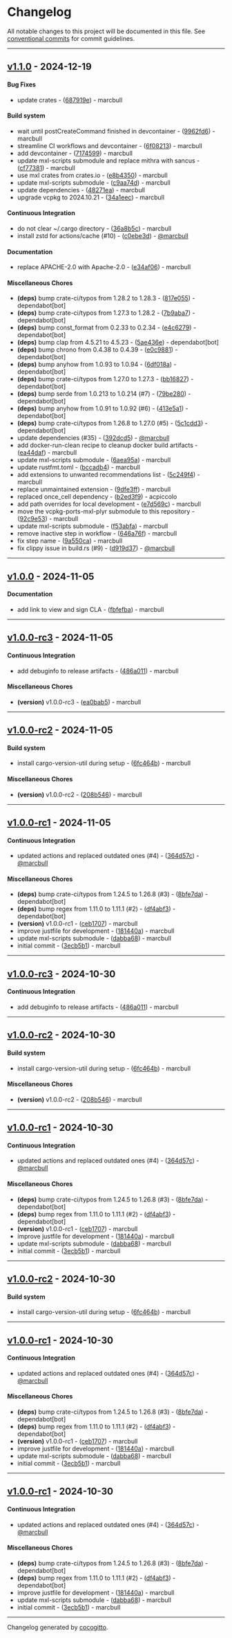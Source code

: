 # Changelog
All notable changes to this project will be documented in this file. See [conventional commits](https://www.conventionalcommits.org/) for commit guidelines.

- - -
## [v1.1.0](https://github.com/x-software-com/mxl-plyr/compare/34a1eecc0d8aa20f0dafc4b4da6b091cf9296b66..v1.1.0) - 2024-12-19
#### Bug Fixes
- update crates - ([687919e](https://github.com/x-software-com/mxl-plyr/commit/687919e53d90f959c60ef0b5bc5d8b0e1fa25835)) - marcbull
#### Build system
- wait until postCreateCommand finished in devcontainer - ([9962fd6](https://github.com/x-software-com/mxl-plyr/commit/9962fd6ce5178efc64bf770a4d035bfd4486cceb)) - marcbull
- streamline CI workflows and devcontainer - ([6f08213](https://github.com/x-software-com/mxl-plyr/commit/6f082132bbab2eda748ea827260a3e9e71f61feb)) - marcbull
- add devcontainer - ([7174599](https://github.com/x-software-com/mxl-plyr/commit/7174599b4832a35ed69c2fac7b724963a19cce1f)) - marcbull
- update mxl-scripts submodule and replace mithra with sancus - ([cf77381](https://github.com/x-software-com/mxl-plyr/commit/cf77381d417827e3665ae444fd68bbb04c780244)) - marcbull
- use mxl crates from crates.io - ([e8b4350](https://github.com/x-software-com/mxl-plyr/commit/e8b4350d9d1c3d39a378999afd068f8603534b6c)) - marcbull
- update mxl-scripts submodule - ([c9aa74d](https://github.com/x-software-com/mxl-plyr/commit/c9aa74d9a46098435ddbf25b03996f1aa7019801)) - marcbull
- update dependencies - ([48271ea](https://github.com/x-software-com/mxl-plyr/commit/48271ea668987d9ef5b51198db493d7dfe0c6e52)) - marcbull
- upgrade vcpkg to 2024.10.21 - ([34a1eec](https://github.com/x-software-com/mxl-plyr/commit/34a1eecc0d8aa20f0dafc4b4da6b091cf9296b66)) - marcbull
#### Continuous Integration
- do not clear ~/.cargo directory - ([36a8b5c](https://github.com/x-software-com/mxl-plyr/commit/36a8b5cea9989afa70cab2de5a35db0d1a4761a1)) - marcbull
- install zstd for actions/cache (#10) - ([c0ebe3d](https://github.com/x-software-com/mxl-plyr/commit/c0ebe3d3fc3d9cb2de19fee97a3f2d5c19502271)) - [@marcbull](https://github.com/marcbull)
#### Documentation
- replace APACHE-2.0 with Apache-2.0 - ([e34af06](https://github.com/x-software-com/mxl-plyr/commit/e34af066dd98f16d1ff09e065f43b5e248249436)) - marcbull
#### Miscellaneous Chores
- **(deps)** bump crate-ci/typos from 1.28.2 to 1.28.3 - ([817e055](https://github.com/x-software-com/mxl-plyr/commit/817e0553fba8ee66ef43bb11877e0ec2b1545784)) - dependabot[bot]
- **(deps)** bump crate-ci/typos from 1.27.3 to 1.28.2 - ([7b9aba7](https://github.com/x-software-com/mxl-plyr/commit/7b9aba7fffc83f650464534e572487ab379417bf)) - dependabot[bot]
- **(deps)** bump const_format from 0.2.33 to 0.2.34 - ([e4c6279](https://github.com/x-software-com/mxl-plyr/commit/e4c62791553f30858cf2af615180c59d042c998d)) - dependabot[bot]
- **(deps)** bump clap from 4.5.21 to 4.5.23 - ([5ae436e](https://github.com/x-software-com/mxl-plyr/commit/5ae436e62efd611cc6d88815656bc37ab1640123)) - dependabot[bot]
- **(deps)** bump chrono from 0.4.38 to 0.4.39 - ([e0c9881](https://github.com/x-software-com/mxl-plyr/commit/e0c9881f4da3c7e39096933bc89002bfcfc481e8)) - dependabot[bot]
- **(deps)** bump anyhow from 1.0.93 to 1.0.94 - ([6df018a](https://github.com/x-software-com/mxl-plyr/commit/6df018a56cb2e562f6cc4db65020b8e11c58f917)) - dependabot[bot]
- **(deps)** bump crate-ci/typos from 1.27.0 to 1.27.3 - ([bb16827](https://github.com/x-software-com/mxl-plyr/commit/bb16827e087719e75622d614f112facb8fda6584)) - dependabot[bot]
- **(deps)** bump serde from 1.0.213 to 1.0.214 (#7) - ([79be280](https://github.com/x-software-com/mxl-plyr/commit/79be280616199fd5b5c896d73076410d98cfb5bd)) - dependabot[bot]
- **(deps)** bump anyhow from 1.0.91 to 1.0.92 (#6) - ([413e5a1](https://github.com/x-software-com/mxl-plyr/commit/413e5a1a1093c1380df938c46c987f66f5409e88)) - dependabot[bot]
- **(deps)** bump crate-ci/typos from 1.26.8 to 1.27.0 (#5) - ([5c1cdd3](https://github.com/x-software-com/mxl-plyr/commit/5c1cdd3d1c9b8a78d166b5c5f8b17a53484daa68)) - dependabot[bot]
- update dependencies (#35) - ([392dcd5](https://github.com/x-software-com/mxl-plyr/commit/392dcd57bc8c50675dac7f74d1053d92d95a08d6)) - [@marcbull](https://github.com/marcbull)
- add docker-run-clean recipe to cleanup docker build artifacts - ([ea44daf](https://github.com/x-software-com/mxl-plyr/commit/ea44daf895b39578fda06225ffcf7f0c2090d468)) - marcbull
- update mxl-scripts submodule - ([6aea95a](https://github.com/x-software-com/mxl-plyr/commit/6aea95ac4704c96f09649f3a6e4add3bd2a0d94a)) - marcbull
- update rustfmt.toml - ([bccadb4](https://github.com/x-software-com/mxl-plyr/commit/bccadb45e0858073643f90e014633ce61dcb92a4)) - marcbull
- add extensions to unwanted recommendations list - ([5c249f4](https://github.com/x-software-com/mxl-plyr/commit/5c249f40fbb4cc4094c5453f3d054a402b9b5b37)) - marcbull
- replace unmaintained extension - ([9dfe3ff](https://github.com/x-software-com/mxl-plyr/commit/9dfe3ff2384dcc72661d7cad3c27c5f0e5095d65)) - marcbull
- replaced once_cell dependency - ([b2ed3f9](https://github.com/x-software-com/mxl-plyr/commit/b2ed3f9fd7e1362ae4163e1021642f84668545e6)) - acpiccolo
- add path overrides for local development - ([e7d569c](https://github.com/x-software-com/mxl-plyr/commit/e7d569cb7d22a0c53371497249107a0da2250ff6)) - marcbull
- move the vcpkg-ports-mxl-plyr submodule to this repository - ([92c9e53](https://github.com/x-software-com/mxl-plyr/commit/92c9e5380c45cb4afa4998f31845e698e2253be4)) - marcbull
- update mxl-scripts submodule - ([f53abfa](https://github.com/x-software-com/mxl-plyr/commit/f53abfae2a18a6e2aa07fc06585177b015296d39)) - marcbull
- remove inactive step in workflow - ([646a76f](https://github.com/x-software-com/mxl-plyr/commit/646a76fd94dc71fa04300759a2e445ade3824cb4)) - marcbull
- fix step name - ([9a550ca](https://github.com/x-software-com/mxl-plyr/commit/9a550ca003e8581f61750bf9eaffbff4b7a4607a)) - marcbull
- fix clippy issue in build.rs (#9) - ([d919d37](https://github.com/x-software-com/mxl-plyr/commit/d919d3760588c5987c1c6ca9f22d0e1005b3f077)) - [@marcbull](https://github.com/marcbull)

- - -

## [v1.0.0](https://github.com/x-software-com/mxl-plyr/compare/v1.0.0-rc3..v1.0.0) - 2024-11-05
#### Documentation
- add link to view and sign CLA - ([fbfefba](https://github.com/x-software-com/mxl-plyr/commit/fbfefba7e651808c1a165ba01f71e4b45d33dc41)) - marcbull

- - -

## [v1.0.0-rc3](https://github.com/x-software-com/mxl-plyr/compare/v1.0.0-rc2..v1.0.0-rc3) - 2024-11-05
#### Continuous Integration
- add debuginfo to release artifacts - ([486a011](https://github.com/x-software-com/mxl-plyr/commit/486a011bbf8405b71f497a92dcfe908947056bda)) - marcbull
#### Miscellaneous Chores
- **(version)** v1.0.0-rc3 - ([ea0bab5](https://github.com/x-software-com/mxl-plyr/commit/ea0bab511977340bd481adb4123ebdb721bd3087)) - marcbull

- - -

## [v1.0.0-rc2](https://github.com/x-software-com/mxl-plyr/compare/v1.0.0-rc1..v1.0.0-rc2) - 2024-11-05
#### Build system
- install cargo-version-util during setup - ([6fc464b](https://github.com/x-software-com/mxl-plyr/commit/6fc464b3f418b5c633ae5fad1198bd5b5a125b8d)) - marcbull
#### Miscellaneous Chores
- **(version)** v1.0.0-rc2 - ([208b546](https://github.com/x-software-com/mxl-plyr/commit/208b546633daecb95202f54f31611c6c282aee2d)) - marcbull

- - -

## [v1.0.0-rc1](https://github.com/x-software-com/mxl-plyr/compare/3ecb5b1f9fec0f73f5a968067dd8feac7fb48a29..v1.0.0-rc1) - 2024-11-05
#### Continuous Integration
- updated actions and replaced outdated ones (#4) - ([364d57c](https://github.com/x-software-com/mxl-plyr/commit/364d57c2c731500eaf19805d9911e8ecca509a8b)) - [@marcbull](https://github.com/marcbull)
#### Miscellaneous Chores
- **(deps)** bump crate-ci/typos from 1.24.5 to 1.26.8 (#3) - ([8bfe7da](https://github.com/x-software-com/mxl-plyr/commit/8bfe7daa3bfa4348f9a5e9133bd66cb12803cbb5)) - dependabot[bot]
- **(deps)** bump regex from 1.11.0 to 1.11.1 (#2) - ([df4abf3](https://github.com/x-software-com/mxl-plyr/commit/df4abf3db87a92297d7116d2e5004a4844b20a5a)) - dependabot[bot]
- **(version)** v1.0.0-rc1 - ([ceb1707](https://github.com/x-software-com/mxl-plyr/commit/ceb1707d44898c871417ad165f14caf8b432a7a9)) - marcbull
- improve justfile for development - ([181440a](https://github.com/x-software-com/mxl-plyr/commit/181440a0f5c6de4f6e34b80fd767fc118c2d73b6)) - marcbull
- update mxl-scripts submodule - ([dabba68](https://github.com/x-software-com/mxl-plyr/commit/dabba68cd911bfd0088a864c25260186a179eb3f)) - marcbull
- initial commit - ([3ecb5b1](https://github.com/x-software-com/mxl-plyr/commit/3ecb5b1f9fec0f73f5a968067dd8feac7fb48a29)) - marcbull

- - -

## [v1.0.0-rc3](https://github.com/x-software-com/mxl-plyr/compare/v1.0.0-rc2..v1.0.0-rc3) - 2024-10-30
#### Continuous Integration
- add debuginfo to release artifacts - ([486a011](https://github.com/x-software-com/mxl-plyr/commit/486a011bbf8405b71f497a92dcfe908947056bda)) - marcbull

- - -

## [v1.0.0-rc2](https://github.com/x-software-com/mxl-plyr/compare/v1.0.0-rc1..v1.0.0-rc2) - 2024-10-30
#### Build system
- install cargo-version-util during setup - ([6fc464b](https://github.com/x-software-com/mxl-plyr/commit/6fc464b3f418b5c633ae5fad1198bd5b5a125b8d)) - marcbull
#### Miscellaneous Chores
- **(version)** v1.0.0-rc2 - ([208b546](https://github.com/x-software-com/mxl-plyr/commit/208b546633daecb95202f54f31611c6c282aee2d)) - marcbull

- - -

## [v1.0.0-rc1](https://github.com/x-software-com/mxl-plyr/compare/3ecb5b1f9fec0f73f5a968067dd8feac7fb48a29..v1.0.0-rc1) - 2024-10-30
#### Continuous Integration
- updated actions and replaced outdated ones (#4) - ([364d57c](https://github.com/x-software-com/mxl-plyr/commit/364d57c2c731500eaf19805d9911e8ecca509a8b)) - [@marcbull](https://github.com/marcbull)
#### Miscellaneous Chores
- **(deps)** bump crate-ci/typos from 1.24.5 to 1.26.8 (#3) - ([8bfe7da](https://github.com/x-software-com/mxl-plyr/commit/8bfe7daa3bfa4348f9a5e9133bd66cb12803cbb5)) - dependabot[bot]
- **(deps)** bump regex from 1.11.0 to 1.11.1 (#2) - ([df4abf3](https://github.com/x-software-com/mxl-plyr/commit/df4abf3db87a92297d7116d2e5004a4844b20a5a)) - dependabot[bot]
- **(version)** v1.0.0-rc1 - ([ceb1707](https://github.com/x-software-com/mxl-plyr/commit/ceb1707d44898c871417ad165f14caf8b432a7a9)) - marcbull
- improve justfile for development - ([181440a](https://github.com/x-software-com/mxl-plyr/commit/181440a0f5c6de4f6e34b80fd767fc118c2d73b6)) - marcbull
- update mxl-scripts submodule - ([dabba68](https://github.com/x-software-com/mxl-plyr/commit/dabba68cd911bfd0088a864c25260186a179eb3f)) - marcbull
- initial commit - ([3ecb5b1](https://github.com/x-software-com/mxl-plyr/commit/3ecb5b1f9fec0f73f5a968067dd8feac7fb48a29)) - marcbull

- - -

## [v1.0.0-rc2](https://github.com/x-software-com/mxl-plyr/compare/v1.0.0-rc1..v1.0.0-rc2) - 2024-10-30
#### Build system
- install cargo-version-util during setup - ([6fc464b](https://github.com/x-software-com/mxl-plyr/commit/6fc464b3f418b5c633ae5fad1198bd5b5a125b8d)) - marcbull

- - -

## [v1.0.0-rc1](https://github.com/x-software-com/mxl-plyr/compare/3ecb5b1f9fec0f73f5a968067dd8feac7fb48a29..v1.0.0-rc1) - 2024-10-30
#### Continuous Integration
- updated actions and replaced outdated ones (#4) - ([364d57c](https://github.com/x-software-com/mxl-plyr/commit/364d57c2c731500eaf19805d9911e8ecca509a8b)) - [@marcbull](https://github.com/marcbull)
#### Miscellaneous Chores
- **(deps)** bump crate-ci/typos from 1.24.5 to 1.26.8 (#3) - ([8bfe7da](https://github.com/x-software-com/mxl-plyr/commit/8bfe7daa3bfa4348f9a5e9133bd66cb12803cbb5)) - dependabot[bot]
- **(deps)** bump regex from 1.11.0 to 1.11.1 (#2) - ([df4abf3](https://github.com/x-software-com/mxl-plyr/commit/df4abf3db87a92297d7116d2e5004a4844b20a5a)) - dependabot[bot]
- **(version)** v1.0.0-rc1 - ([ceb1707](https://github.com/x-software-com/mxl-plyr/commit/ceb1707d44898c871417ad165f14caf8b432a7a9)) - marcbull
- improve justfile for development - ([181440a](https://github.com/x-software-com/mxl-plyr/commit/181440a0f5c6de4f6e34b80fd767fc118c2d73b6)) - marcbull
- update mxl-scripts submodule - ([dabba68](https://github.com/x-software-com/mxl-plyr/commit/dabba68cd911bfd0088a864c25260186a179eb3f)) - marcbull
- initial commit - ([3ecb5b1](https://github.com/x-software-com/mxl-plyr/commit/3ecb5b1f9fec0f73f5a968067dd8feac7fb48a29)) - marcbull

- - -

## [v1.0.0-rc1](https://github.com/x-software-com/mxl-plyr/compare/3ecb5b1f9fec0f73f5a968067dd8feac7fb48a29..v1.0.0-rc1) - 2024-10-30
#### Continuous Integration
- updated actions and replaced outdated ones (#4) - ([364d57c](https://github.com/x-software-com/mxl-plyr/commit/364d57c2c731500eaf19805d9911e8ecca509a8b)) - [@marcbull](https://github.com/marcbull)
#### Miscellaneous Chores
- **(deps)** bump crate-ci/typos from 1.24.5 to 1.26.8 (#3) - ([8bfe7da](https://github.com/x-software-com/mxl-plyr/commit/8bfe7daa3bfa4348f9a5e9133bd66cb12803cbb5)) - dependabot[bot]
- **(deps)** bump regex from 1.11.0 to 1.11.1 (#2) - ([df4abf3](https://github.com/x-software-com/mxl-plyr/commit/df4abf3db87a92297d7116d2e5004a4844b20a5a)) - dependabot[bot]
- improve justfile for development - ([181440a](https://github.com/x-software-com/mxl-plyr/commit/181440a0f5c6de4f6e34b80fd767fc118c2d73b6)) - marcbull
- update mxl-scripts submodule - ([dabba68](https://github.com/x-software-com/mxl-plyr/commit/dabba68cd911bfd0088a864c25260186a179eb3f)) - marcbull
- initial commit - ([3ecb5b1](https://github.com/x-software-com/mxl-plyr/commit/3ecb5b1f9fec0f73f5a968067dd8feac7fb48a29)) - marcbull

- - -

Changelog generated by [cocogitto](https://github.com/cocogitto/cocogitto).
